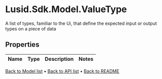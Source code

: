 # Lusid.Sdk.Model.ValueType
A list of types, familiar to the Ui, that define the expected input or output types on a piece of data

## Properties

Name | Type | Description | Notes
------------ | ------------- | ------------- | -------------
[Back to Model list](../README.md#documentation-for-models) &#8226; [Back to API list](../README.md#documentation-for-api-endpoints) &#8226; [Back to README](../README.md)
